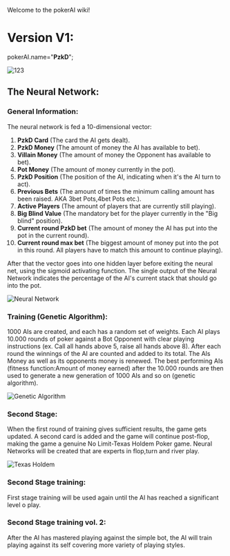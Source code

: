 Welcome to the pokerAI wiki!

# Version V1:



pokerAI.name="**PzkD**";

![123](https://www.gutshotmagazine.com/uploads/news/5691.jpg)

## The Neural Network:

### General Information:
The neural network is fed a 10-dimensional vector:

1. **PzkD Card** (The card the AI gets dealt).
2. **PzkD Money** (The amount of money the AI has available to bet).
3. **Villain Money** (The amount of money the Opponent has available to bet).
4. **Pot Money** (The amount of money currently in the pot).
5. **PzkD Position** (The position of the AI, indicating when it's the AI turn to act).
6. **Previous Bets** (The amount of times the minimum calling amount has been raised. AKA 3bet Pots,4bet Pots etc.). 
7. **Active Players** (The amount of players that are currently still playing).
8. **Big Blind Value** (The mandatory bet for the player currently in the "Big blind" position).
9. **Current round PzkD bet** (The amount of money the AI has put into the pot in the current round).
10. **Current round max bet** (The biggest amount of money put into the pot in this round. All players have to match this amount to continue playing).

After that the vector goes into one hidden layer before exiting the neural net, using the sigmoid activating function. The single output of the Neural Network indicates the percentage of the AI's current stack that should go into the pot.

![Neural Network](https://cdn-images-1.medium.com/max/1200/1*RGV6Bb3ChmVWsA8Q6Qth6Q.png)

### Training (Genetic Algorithm):

1000 AIs are created, and each has a random set of weights. Each AI plays 10.000 rounds of poker against a Bot Opponent with clear playing instructions (ex. Call all hands above 5, raise all hands above 8). After each round the winnings of the AI are counted and added to its total. The AIs Money as well as its opponents money is renewed. The best performing AIs (fitness function:Amount of money earned) after the 10.000 rounds are then used to generate a new generation of 1000 AIs and so on (genetic algorithm).

![Genetic Algorithm](https://s3-ap-south-1.amazonaws.com/av-blog-media/wp-content/uploads/2017/07/22175311/gadiagram-300x196.png)

### Second Stage:
When the first round of training gives sufficient results, the game gets updated. A second card is added and the game will continue post-flop, making the game a genuine No Limit-Texas Holdem Poker game. Neural Networks will be created that are experts in flop,turn and river play.

![Texas Holdem](http://www.topfivepoker.com/wp-content/uploads/texasholdem.jpg)

### Second Stage training:
First stage training will be used again until the AI has reached a significant level o play.

### Second Stage training vol. 2:
 After the AI has mastered playing against the simple bot, the AI will train playing against its self covering more variety of playing styles.


